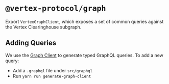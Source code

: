# `@vertex-protocol/graph`

Export `VertexGraphClient`, which exposes a set of common 
queries against the Vertex Clearinghouse subgraph.

## Adding Queries

We use the [Graph Client](https://github.com/graphprotocol/graph-client) to generate
typed GraphQL queries. To add a new query:
- Add a `.graphql` file under `src/graphql`
- Run `yarn run generate-graph-client`
